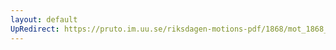 ```yaml
---
layout: default
UpRedirect: https://pruto.im.uu.se/riksdagen-motions-pdf/1868/mot_1868__ak__277/mot_1868__ak__277-002.pdf
---
```

